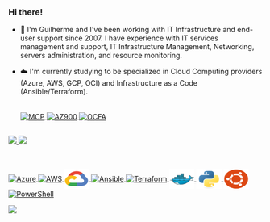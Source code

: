 ### Hi there!

- 🔭 I'm Guilherme and I've been working with IT Infrastructure and end-user support since 2007. I have experience with IT services management and support, IT Infrastructure Management, Networking, servers administration, and resource monitoring.

- ☁️ I'm currently studying to be specialized in Cloud Computing providers (Azure, AWS, GCP, OCI) and Infrastructure as a Code (Ansible/Terraform).

  <div style="display: inline_block"><br>
  <a href="https://github.com/guilhermesgit">
  <img align="center" alt="MCP" height="60" src="https://linuxsemfronteiras.com.br/wp-content/uploads/2017/07/LPIC-1-Large.png">
  <img align="center" alt="AZ900" height="90" src="https://ericsonf.com.br/wp-content/uploads/2020/01/AZ-900.png">
  <img align="center" alt="OCFA" height="90" src="https://brm-workforce.oracle.com/pdf/certview/images/50_Oracle_Cloud_Infrastructure.png">
</div>

  ##

 <div>
  <a href="https://github.com/guilhermesgit">
  <img height="130em" src="https://github-readme-stats.vercel.app/api?username=guilhermesgit&show_icons=true&theme=dark&include_all_commits=true&count_private=true"/>
  <img height="130em" src="https://github-readme-stats.vercel.app/api/top-langs/?username=guilhermesgit&layout=compact&langs_count=7&theme=dark&count_private=true"/>
</div>
  
  ##
<div style="display: inline_block"><br>
  <img align="center" alt="Azure" height="40" width="50" src="https://www.vectorlogo.zone/logos/microsoft_azure/microsoft_azure-icon.svg">
  <img align="center" alt="AWS" height="40" width="50" src="https://www.vectorlogo.zone/logos/amazon_aws/amazon_aws-ar21.svg">
  <img align="center" alt="GCP" height="40" width="50" src="https://raw.githubusercontent.com/devicons/devicon/master/icons/googlecloud/googlecloud-original.svg">
  <img align="center" alt="Ansible" height="40" width="50" src="https://www.vectorlogo.zone/logos/ansible/ansible-icon.svg">
  <img align="center" alt="Terraform" height="40" width="50" src="https://github.com/benc-uk/icon-collection/blob/master/logos/terraform.svg">
  <img align="center" alt="Docker" height="40" width="50" src="https://raw.githubusercontent.com/devicons/devicon/master/icons/docker/docker-original.svg">
  <img align="center" alt="Python" height="40" width="50" src="https://raw.githubusercontent.com/devicons/devicon/master/icons/python/python-original.svg">
  <img align="center" alt="Ubuntu" height="40" width="50" src="https://raw.githubusercontent.com/devicons/devicon/master/icons/ubuntu/ubuntu-plain.svg">
  <img align="center" alt="PowerShell" height="40" width="50" src="https://raw.githubusercontent.com/PowerShell/PowerShell/master/assets/ps_black_64.svg">
</div>
  
  
  <div> 
  
  <a href="https://www.linkedin.com/in/guilherme-s-69ab8a146/" target="_blank"><img src="https://img.shields.io/badge/-LinkedIn-%230077B5?style=for-the-badge&logo=linkedin&logoColor=white" target="_blank"></a> 
   </div>

